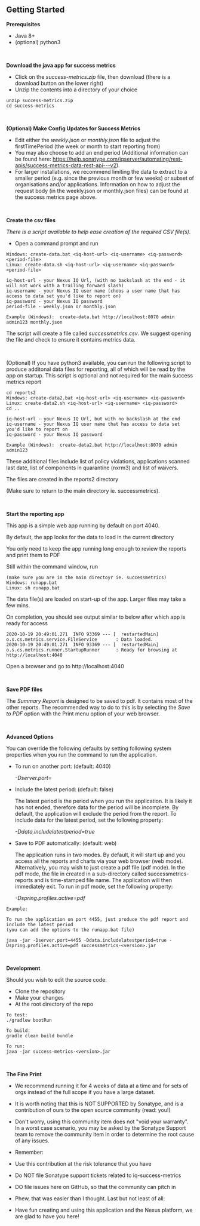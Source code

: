 
## Getting Started

**Prerequisites**
  * Java 8+
  * (optional) python3  

&nbsp;
&nbsp;

**Download the java app for success metrics**
  * Click on the *success-metrics.zip* file, then download (there is a download button on the lower right)
  * Unzip the contents into a directory of your choice

```
unzip success-metrics.zip
cd success-metrics
```

&nbsp;
&nbsp;

**(Optional) Make Config Updates for Success Metrics**

 * Edit either the *weekly.json* or *monthly.json* file to adjust the firstTimePeriod (the week or month to start reporting from) 
 * You may also choose to add an end period (Additional information can be found here: https://help.sonatype.com/iqserver/automating/rest-apis/success-metrics-data-rest-api---v2).
 * For larger installations, we recommend limiting the data to extract to a smaller period (e.g. since the previous month or few weeks) or subset of organisations and/or applications. Information on how to adjust the request body (in the weekly.json or monthly.json files) can be found at the success metrics page above.

&nbsp;
&nbsp;

**Create the csv files**

*There is a script available to help ease creation of the required CSV file(s).*
 
 * Open a command prompt and run 

```
Windows: create-data.bat <iq-host-url> <iq-username> <iq-password> <period-file>
Linux: create-data.sh <iq-host-url> <iq-username> <iq-password> <period-file>

iq-host-url - your Nexus IQ Url, (with no backslash at the end - it will not work with a trailing forward slash)
iq-username - your Nexus IQ user name (choos a user name that has access to data set you'd like to report on)
iq-password - your Nexus IQ password
period-file - weekly.json or monthly.json

Example (Windows):  create-data.bat http://localhost:8070 admin admin123 monthly.json
```

The script will create a file called *successmetrics.csv*. We suggest opening the file and check to ensure it contains metrics data.

&nbsp;

(Optional) 
If you have python3 available, you can run the following script to produce additonal data files for reporting, all of which will be read by the app on startup.
This script is optional and not required for the main success metrics report
```
cd reports2
Windows: create-data2.bat <iq-host-url> <iq-username> <iq-password>
Linux: create-data2.sh <iq-host-url> <iq-username> <iq-password>
cd ..

iq-host-url - your Nexus IQ Url, but with no backslash at the end
iq-username - your Nexus IQ user name that has access to data set you'd like to report on
iq-password - your Nexus IQ password

Example (Windows):  create-data2.bat http://localhost:8070 admin admin123
```

These additional files include list of policy violations, applications scanned last date, list of components in quarantine (nxrm3) and list of waivers.

The files are created in the reports2 directory

(Make sure to return to the main directory ie. successmetrics).

&nbsp;
&nbsp;

**Start the reporting app**
   
   This app is a simple web app running by default on port 4040. 
   
   By default, the app looks for the data to load in the current directory

   You only need to keep the app running long enough to review the reports and print them to PDF

   Still within the command window, run
```
(make sure you are in the main directoyr ie. successmetrics)
Windows: runapp.bat 
Linux: sh runapp.bat
```

The data file(s) are loaded on start-up of the app. Larger files may take a few mins.

On completion, you should see output similar to below after which app is ready for access

```
2020-10-19 20:49:01.271  INFO 93369 --- [  restartedMain] o.s.cs.metrics.service.FileService       : Data loaded.
2020-10-19 20:49:01.271  INFO 93369 --- [  restartedMain] o.s.cs.metrics.runner.StartupRunner      : Ready for browsing at http://localhost:4040
```

Open a browser and go to http://localhost:4040

&nbsp;
&nbsp;

**Save PDF files**

The *Summary Report* is designed to be saved to pdf. It contains most of the other reports. The recommended way to do to this is by selecting the *Save to PDF* option with the Print menu option of your web browser.

&nbsp;
&nbsp;

**Advanced Options**

You can override the following defaults by setting following system properties when you run the command to run the application.

  * To run on another port: (default: 4040) 

    *-Dserver.port=<port-number>*

  * Include the latest period: (default: false) 

    The latest period is the period when you run the application. It is likely it has not ended, therefore data for the period will be incomplete.
    By default, the application will exclude the period from the report. 
    To include data for the latest period, set the following property:

    *-Ddata.includelatestperiod=true*

  * Save to PDF automatically: (default: web) 

    The application runs in two modes. By default, it will start up and you access all the reports and charts via your web browser (web mode).
    Alternatively, you may wish to just create a pdf file (pdf mode).  In the pdf mode, the file in created in a sub-directory called 
    successmetrics-reports and is time-stamped file name. The application will then immediately exit. 
    To run in pdf mode, set the following property:

    *-Dspring.profiles.active=pdf*

```
Example: 

To run the application on port 4455, just produce the pdf report and include the latest period
(you can add the options to the runapp.bat file)

java -jar -Dserver.port=4455 -Ddata.includelatestperiod=true -Dspring.profiles.active=pdf successmetrics-<version>.jar
```

&nbsp;
&nbsp;

**Development**

Should you wish to edit the source code: 

  * Clone the repository
  * Make your changes
  * At the root directory of the repo

```
To test:
./gradlew bootRun

To build:
gradle clean build bundle

To run:
java -jar success-metrics-<version>.jar
```

&nbsp;
&nbsp;
&nbsp;

**The Fine Print**
* We recommend running it for 4 weeks of data at a time and for sets of orgs instead of the full scope if you have a large dataset.
* It is worth noting that this is NOT SUPPORTED by Sonatype, and is a contribution of ours to the open source community (read: you!)

* Don't worry, using this community item does not "void your warranty". In a worst case scenario, you may be asked by the Sonatype Support team to remove the community item in order to determine the root cause of any issues.

* Remember:

* Use this contribution at the risk tolerance that you have
* Do NOT file Sonatype support tickets related to iq-success-metrics
* DO file issues here on GitHub, so that the community can pitch in
* Phew, that was easier than I thought. Last but not least of all:

* Have fun creating and using this application and the Nexus platform, we are glad to have you here!
